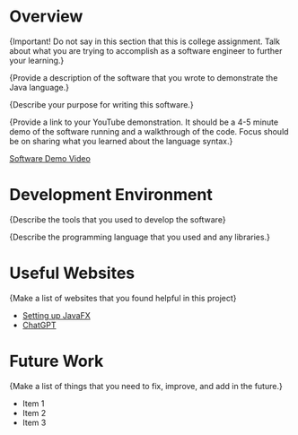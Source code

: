# Overview

{Important! Do not say in this section that this is college assignment. Talk about what you are trying to accomplish as a software engineer to further your learning.}

{Provide a description of the software that you wrote to demonstrate the Java language.}

{Describe your purpose for writing this software.}

{Provide a link to your YouTube demonstration. It should be a 4-5 minute demo of the software running and a walkthrough of the code. Focus should be on sharing what you learned about the language syntax.}

[Software Demo Video](http://youtube.link.goes.here)

# Development Environment

{Describe the tools that you used to develop the software}

{Describe the programming language that you used and any libraries.}

# Useful Websites

{Make a list of websites that you found helpful in this project}

- [Setting up JavaFX](https://www.youtube.com/watch?v=NYGHL8N6Kc8)
- [ChatGPT](https://chatgpt.com)

# Future Work

{Make a list of things that you need to fix, improve, and add in the future.}

- Item 1
- Item 2
- Item 3